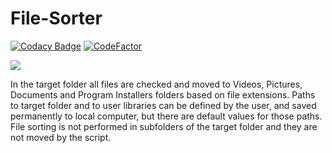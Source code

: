 # File-Sorter

[![Codacy Badge](https://api.codacy.com/project/badge/Grade/c735e36fa1c949a7bf06ca902e8eb29b)](https://app.codacy.com/manual/zoran.jankov.87/File-Sorter?utm_source=github.com&utm_medium=referral&utm_content=Zoran-Jankov/File-Sorter&utm_campaign=Badge_Grade_Dashboard)
[![CodeFactor](https://www.codefactor.io/repository/github/zoran-jankov/file-sorter/badge)](https://www.codefactor.io/repository/github/zoran-jankov/file-sorter)

![](https://github.com/Zoran-Jankov/File-Sorter/blob/master/File%20Sorter.png)

In the target folder all files are checked and moved to Videos, Pictures, Documents and Program Installers folders based on file    extensions. Paths to target folder and to user libraries can be defined by the user, and saved permanently to local computer, but   there are default values for those paths. File sorting is not performed in subfolders of the target folder and they are not moved   by the script.
